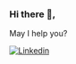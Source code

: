 ### Hi there 👋,
May I help you? 

[![Linkedin](https://img.shields.io/badge/-omar%20alles-blue?style=flat-square&logo=Linkedin&logoColor=white&link=https://www.linkedin.com/in/omar-alles/)](https://www.linkedin.com/in/omar-alles/)
